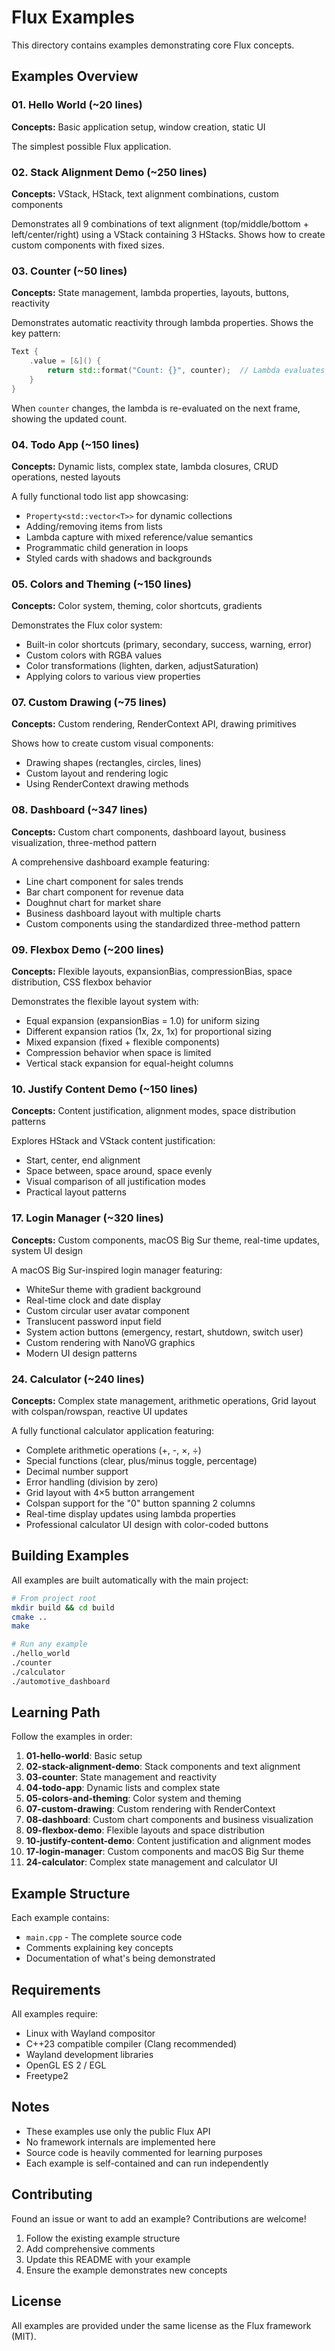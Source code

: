 # Flux Examples

This directory contains examples demonstrating core Flux concepts.

## Examples Overview

### 01. Hello World (~20 lines)
**Concepts:** Basic application setup, window creation, static UI

The simplest possible Flux application.

### 02. Stack Alignment Demo (~250 lines)
**Concepts:** VStack, HStack, text alignment combinations, custom components

Demonstrates all 9 combinations of text alignment (top/middle/bottom + left/center/right) using a VStack containing 3 HStacks. Shows how to create custom components with fixed sizes.

### 03. Counter (~50 lines)
**Concepts:** State management, lambda properties, layouts, buttons, reactivity

Demonstrates automatic reactivity through lambda properties. Shows the key pattern:

```cpp
Text {
    .value = [&]() {
        return std::format("Count: {}", counter);  // Lambda evaluates fresh!
    }
}
```

When `counter` changes, the lambda is re-evaluated on the next frame, showing the updated count.

### 04. Todo App (~150 lines)
**Concepts:** Dynamic lists, complex state, lambda closures, CRUD operations, nested layouts

A fully functional todo list app showcasing:
- `Property<std::vector<T>>` for dynamic collections
- Adding/removing items from lists
- Lambda capture with mixed reference/value semantics
- Programmatic child generation in loops
- Styled cards with shadows and backgrounds

### 05. Colors and Theming (~150 lines)
**Concepts:** Color system, theming, color shortcuts, gradients

Demonstrates the Flux color system:
- Built-in color shortcuts (primary, secondary, success, warning, error)
- Custom colors with RGBA values
- Color transformations (lighten, darken, adjustSaturation)
- Applying colors to various view properties

### 07. Custom Drawing (~75 lines)
**Concepts:** Custom rendering, RenderContext API, drawing primitives

Shows how to create custom visual components:
- Drawing shapes (rectangles, circles, lines)
- Custom layout and rendering logic
- Using RenderContext drawing methods

### 08. Dashboard (~347 lines)
**Concepts:** Custom chart components, dashboard layout, business visualization, three-method pattern

A comprehensive dashboard example featuring:
- Line chart component for sales trends
- Bar chart component for revenue data
- Doughnut chart for market share
- Business dashboard layout with multiple charts
- Custom components using the standardized three-method pattern

### 09. Flexbox Demo (~200 lines)
**Concepts:** Flexible layouts, expansionBias, compressionBias, space distribution, CSS flexbox behavior

Demonstrates the flexible layout system with:
- Equal expansion (expansionBias = 1.0) for uniform sizing
- Different expansion ratios (1x, 2x, 1x) for proportional sizing
- Mixed expansion (fixed + flexible components)
- Compression behavior when space is limited
- Vertical stack expansion for equal-height columns

### 10. Justify Content Demo (~150 lines)
**Concepts:** Content justification, alignment modes, space distribution patterns

Explores HStack and VStack content justification:
- Start, center, end alignment
- Space between, space around, space evenly
- Visual comparison of all justification modes
- Practical layout patterns

### 17. Login Manager (~320 lines)
**Concepts:** Custom components, macOS Big Sur theme, real-time updates, system UI design

A macOS Big Sur-inspired login manager featuring:
- WhiteSur theme with gradient background
- Real-time clock and date display
- Custom circular user avatar component
- Translucent password input field
- System action buttons (emergency, restart, shutdown, switch user)
- Custom rendering with NanoVG graphics
- Modern UI design patterns

### 24. Calculator (~240 lines)
**Concepts:** Complex state management, arithmetic operations, Grid layout with colspan/rowspan, reactive UI updates

A fully functional calculator application featuring:
- Complete arithmetic operations (+, -, ×, ÷)
- Special functions (clear, plus/minus toggle, percentage)
- Decimal number support
- Error handling (division by zero)
- Grid layout with 4×5 button arrangement
- Colspan support for the "0" button spanning 2 columns
- Real-time display updates using lambda properties
- Professional calculator UI design with color-coded buttons

## Building Examples

All examples are built automatically with the main project:

```bash
# From project root
mkdir build && cd build
cmake ..
make

# Run any example
./hello_world
./counter
./calculator
./automotive_dashboard
```

## Learning Path

Follow the examples in order:

1. **01-hello-world**: Basic setup
2. **02-stack-alignment-demo**: Stack components and text alignment
3. **03-counter**: State management and reactivity
4. **04-todo-app**: Dynamic lists and complex state
5. **05-colors-and-theming**: Color system and theming
6. **07-custom-drawing**: Custom rendering with RenderContext
7. **08-dashboard**: Custom chart components and business visualization
8. **09-flexbox-demo**: Flexible layouts and space distribution
9. **10-justify-content-demo**: Content justification and alignment modes
10. **17-login-manager**: Custom components and macOS Big Sur theme
11. **24-calculator**: Complex state management and calculator UI

## Example Structure

Each example contains:
- `main.cpp` - The complete source code
- Comments explaining key concepts
- Documentation of what's being demonstrated

## Requirements

All examples require:
- Linux with Wayland compositor
- C++23 compatible compiler (Clang recommended)
- Wayland development libraries
- OpenGL ES 2 / EGL
- Freetype2

## Notes

- These examples use only the public Flux API
- No framework internals are implemented here
- Source code is heavily commented for learning purposes
- Each example is self-contained and can run independently

## Contributing

Found an issue or want to add an example? Contributions are welcome!

1. Follow the existing example structure
2. Add comprehensive comments
3. Update this README with your example
4. Ensure the example demonstrates new concepts

## License

All examples are provided under the same license as the Flux framework (MIT).

